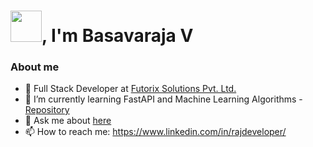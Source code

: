 # <img src="https://emojis.slackmojis.com/emojis/images/1643514869/8809/wave_hello.gif?1643514869" width="50"/>, I'm Basavaraja V

### About me

- 🔭 Full Stack Developer at [Futorix Solutions Pvt. Ltd.](http://futorix.com/)
- 🌱 I’m currently learning FastAPI and Machine Learning Algorithms - [Repository](https://github.com/royaldevops/Machine-Learning-Notebooks)
- 💬 Ask me about [here](https://github.com/royaldevops/royaldevops/issues)
- 📫 How to reach me: https://www.linkedin.com/in/rajdeveloper/



